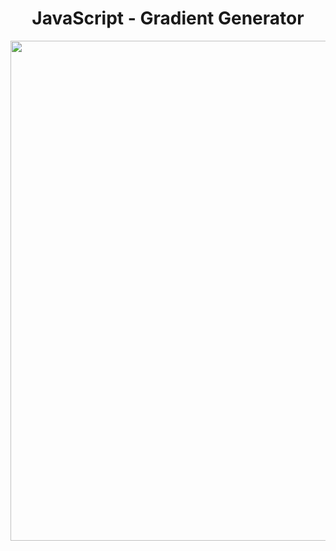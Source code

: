 <h1 align="center">
   JavaScript - Gradient Generator
</h1>

<p align="center">
  <img src="https://github.com/ozkannbuyuk/js-exercises/assets/111967202/9f0c04d4-c1b5-4901-b5e3-564ba65da7e0" width="800" />
</p>

